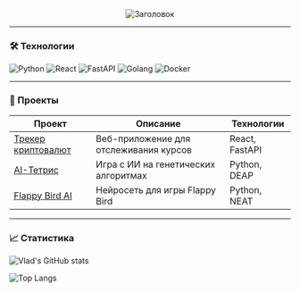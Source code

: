 <div align="center">
  <img src="https://readme-typing-svg.herokuapp.com?font=Fira+Code&size=24&duration=3000&color=2E7D32&center=true&vCenter=true&width=500&lines=Привет,+я+Владислав+Билык;Студент+ТПУ;FullStack+разработчик" alt="Заголовок">
</div>

---

### **🛠️ Технологии**
![Python](https://img.shields.io/badge/-Python-2E7D32?logo=python&logoColor=white)
![React](https://img.shields.io/badge/-React-2E7D32?logo=react&logoColor=white)
![FastAPI](https://img.shields.io/badge/-FastAPI-2E7D32?logo=fastapi&logoColor=white)
![Golang](https://img.shields.io/badge/-Golang-2E7D32?logo=go&logoColor=white)
![Docker](https://img.shields.io/badge/-Docker-2E7D32?logo=docker&logoColor=white)

---

### **📁 Проекты**
| Проект | Описание | Технологии |
|--------|----------|------------|
| [Трекер криптовалют](https://github.com/vladbily/crypto) | Веб-приложение для отслеживания курсов | React, FastAPI |
| [AI-Тетрис](https://github.com/flexyw1be/AI-tetris) | Игра с ИИ на генетических алгоритмах | Python, DEAP |
| [Flappy Bird AI](https://github.com/vladbily/AI_BEBRA_IS_TRYING_TO_STAY_ALIVE_1) | Нейросеть для игры Flappy Bird | Python, NEAT |

---

### **📈 Статистика**
![Vlad's GitHub stats](https://github-readme-stats.vercel.app/api?username=vladbily&show_icons=true&theme=vue&title_color=2E7D32&icon_color=43A047)

![Top Langs](https://github-readme-stats.vercel.app/api/top-langs/?username=vladbily&layout=compact&theme=vue&title_color=2E7D32)

